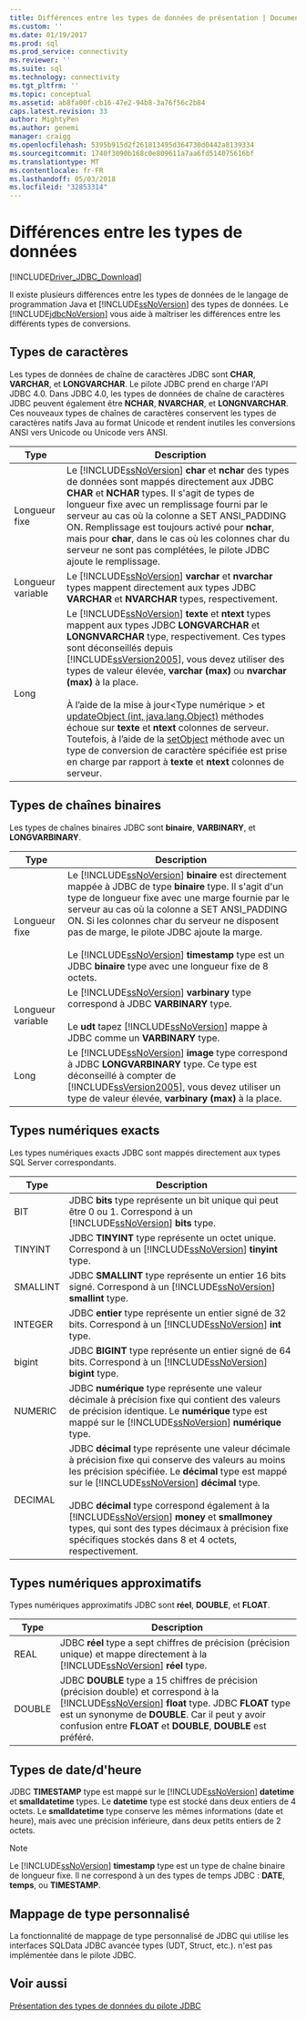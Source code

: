 ```yaml
---
title: Différences entre les types de données de présentation | Documents Microsoft
ms.custom: ''
ms.date: 01/19/2017
ms.prod: sql
ms.prod_service: connectivity
ms.reviewer: ''
ms.suite: sql
ms.technology: connectivity
ms.tgt_pltfrm: ''
ms.topic: conceptual
ms.assetid: ab8fa00f-cb16-47e2-94b8-3a76f56c2b84
caps.latest.revision: 33
author: MightyPen
ms.author: genemi
manager: craigg
ms.openlocfilehash: 5395b915d2f261813495d364730d0442a8139334
ms.sourcegitcommit: 1740f3090b168c0e809611a7aa6fd514075616bf
ms.translationtype: MT
ms.contentlocale: fr-FR
ms.lasthandoff: 05/03/2018
ms.locfileid: "32853314"
---
```

# <a name="understanding-data-type-differences"></a>Différences entre les types de données
[!INCLUDE[Driver_JDBC_Download](../../includes/driver_jdbc_download.md)]

  Il existe plusieurs différences entre les types de données de le langage de programmation Java et [!INCLUDE[ssNoVersion](../../includes/ssnoversion_md.md)] des types de données. Le [!INCLUDE[jdbcNoVersion](../../includes/jdbcnoversion_md.md)] vous aide à maîtriser les différences entre les différents types de conversions.  
  
## <a name="character-types"></a>Types de caractères  
 Les types de données de chaîne de caractères JDBC sont **CHAR**, **VARCHAR**, et **LONGVARCHAR**. Le pilote JDBC prend en charge l'API JDBC 4.0. Dans JDBC 4.0, les types de données de chaîne de caractères JDBC peuvent également être **NCHAR**, **NVARCHAR**, et **LONGNVARCHAR**. Ces nouveaux types de chaînes de caractères conservent les types de caractères natifs Java au format Unicode et rendent inutiles les conversions ANSI vers Unicode ou Unicode vers ANSI.  
  
|Type| Description|  
|----------|-----------------|  
|Longueur fixe|Le [!INCLUDE[ssNoVersion](../../includes/ssnoversion_md.md)] **char** et **nchar** des types de données sont mappés directement aux JDBC **CHAR** et **NCHAR** types. Il s'agit de types de longueur fixe avec un remplissage fourni par le serveur au cas où la colonne a SET ANSI_PADDING ON. Remplissage est toujours activé pour **nchar**, mais pour **char**, dans le cas où les colonnes char du serveur ne sont pas complétées, le pilote JDBC ajoute le remplissage.|  
|Longueur variable|Le [!INCLUDE[ssNoVersion](../../includes/ssnoversion_md.md)] **varchar** et **nvarchar** types mappent directement aux types JDBC **VARCHAR** et **NVARCHAR** types, respectivement.|  
|Long|Le [!INCLUDE[ssNoVersion](../../includes/ssnoversion_md.md)] **texte** et **ntext** types mappent aux types JDBC **LONGVARCHAR** et **LONGNVARCHAR** type, respectivement. Ces types sont déconseillés depuis [!INCLUDE[ssVersion2005](../../includes/ssversion2005_md.md)], vous devez utiliser des types de valeur élevée, **varchar (max)** ou **nvarchar (max)** à la place.<br /><br /> À l’aide de la mise à jour\<Type numérique > et [updateObject (int, java.lang.Object)](../../connect/jdbc/reference/updateobject-method-int-java-lang-object.md) méthodes échoue sur **texte** et **ntext** colonnes de serveur. Toutefois, à l’aide de la [setObject](../../connect/jdbc/reference/setobject-method-sqlserverpreparedstatement.md) méthode avec un type de conversion de caractère spécifiée est prise en charge par rapport à **texte** et **ntext** colonnes de serveur.|  
  
## <a name="binary-string-types"></a>Types de chaînes binaires  
 Les types de chaînes binaires JDBC sont **binaire**, **VARBINARY**, et **LONGVARBINARY**.  
  
|Type| Description|  
|----------|-----------------|  
|Longueur fixe|Le [!INCLUDE[ssNoVersion](../../includes/ssnoversion_md.md)] **binaire** est directement mappée à JDBC de type **binaire** type. Il s'agit d'un type de longueur fixe avec une marge fournie par le serveur au cas où la colonne a SET ANSI_PADDING ON. Si les colonnes char du serveur ne disposent pas de marge, le pilote JDBC ajoute la marge.<br /><br /> Le [!INCLUDE[ssNoVersion](../../includes/ssnoversion_md.md)] **timestamp** type est un JDBC **binaire** type avec une longueur fixe de 8 octets.|  
|Longueur variable|Le [!INCLUDE[ssNoVersion](../../includes/ssnoversion_md.md)] **varbinary** type correspond à JDBC **VARBINARY** type.<br /><br /> Le **udt** tapez [!INCLUDE[ssNoVersion](../../includes/ssnoversion_md.md)] mappe à JDBC comme un **VARBINARY** type.|  
|Long|Le [!INCLUDE[ssNoVersion](../../includes/ssnoversion_md.md)] **image** type correspond à JDBC **LONGVARBINARY** type. Ce type est déconseillé à compter de [!INCLUDE[ssVersion2005](../../includes/ssversion2005_md.md)], vous devez utiliser un type de valeur élevée, **varbinary (max)** à la place.|  
  
## <a name="exact-numeric-types"></a>Types numériques exacts  
 Les types numériques exacts JDBC sont mappés directement aux types SQL Server correspondants.  
  
|Type| Description|  
|----------|-----------------|  
|BIT|JDBC **bits** type représente un bit unique qui peut être 0 ou 1. Correspond à un [!INCLUDE[ssNoVersion](../../includes/ssnoversion_md.md)] **bits** type.|  
|TINYINT|JDBC **TINYINT** type représente un octet unique. Correspond à un [!INCLUDE[ssNoVersion](../../includes/ssnoversion_md.md)] **tinyint** type.|  
|SMALLINT|JDBC **SMALLINT** type représente un entier 16 bits signé. Correspond à un [!INCLUDE[ssNoVersion](../../includes/ssnoversion_md.md)] **smallint** type.|  
|INTEGER|JDBC **entier** type représente un entier signé de 32 bits. Correspond à un [!INCLUDE[ssNoVersion](../../includes/ssnoversion_md.md)] **int** type.|  
|bigint|JDBC **BIGINT** type représente un entier signé de 64 bits. Correspond à un [!INCLUDE[ssNoVersion](../../includes/ssnoversion_md.md)] **bigint** type.|  
|NUMERIC|JDBC **numérique** type représente une valeur décimale à précision fixe qui contient des valeurs de précision identique. Le **numérique** type est mappé sur le [!INCLUDE[ssNoVersion](../../includes/ssnoversion_md.md)] **numérique** type.|  
|DECIMAL|JDBC **décimal** type représente une valeur décimale à précision fixe qui conserve des valeurs au moins les précision spécifiée. Le **décimal** type est mappé sur le [!INCLUDE[ssNoVersion](../../includes/ssnoversion_md.md)] **décimal** type.<br /><br /> JDBC **décimal** type correspond également à la [!INCLUDE[ssNoVersion](../../includes/ssnoversion_md.md)] **money** et **smallmoney** types, qui sont des types décimaux à précision fixe spécifiques stockés dans 8 et 4 octets, respectivement.|  
  
## <a name="approximate-numeric-types"></a>Types numériques approximatifs  
 Types numériques approximatifs JDBC sont **réel**, **DOUBLE**, et **FLOAT**.  
  
|Type| Description|  
|----------|-----------------|  
|REAL|JDBC **réel** type a sept chiffres de précision (précision unique) et mappe directement à la [!INCLUDE[ssNoVersion](../../includes/ssnoversion_md.md)] **réel** type.|  
|DOUBLE|JDBC **DOUBLE** type a 15 chiffres de précision (précision double) et correspond à la [!INCLUDE[ssNoVersion](../../includes/ssnoversion_md.md)] **float** type. JDBC **FLOAT** type est un synonyme de **DOUBLE**. Car il peut y avoir confusion entre **FLOAT** et **DOUBLE**, **DOUBLE** est préféré.|  
  
## <a name="datetime-types"></a>Types de date/d'heure  
 JDBC **TIMESTAMP** type est mappé sur le [!INCLUDE[ssNoVersion](../../includes/ssnoversion_md.md)] **datetime** et **smalldatetime** types. Le **datetime** type est stocké dans deux entiers de 4 octets. Le **smalldatetime** type conserve les mêmes informations (date et heure), mais avec une précision inférieure, dans deux petits entiers de 2 octets.  
  
> [!NOTE]  
>  Le [!INCLUDE[ssNoVersion](../../includes/ssnoversion_md.md)] **timestamp** type est un type de chaîne binaire de longueur fixe. Il ne correspond à un des types de temps JDBC : **DATE**, **temps**, ou **TIMESTAMP**.  
  
## <a name="custom-type-mapping"></a>Mappage de type personnalisé  
 La fonctionnalité de mappage de type personnalisé de JDBC qui utilise les interfaces SQLData JDBC avancée types (UDT, Struct, etc.). n'est pas implémentée dans le pilote JDBC.  
  
## <a name="see-also"></a>Voir aussi  
 [Présentation des types de données du pilote JDBC](../../connect/jdbc/understanding-the-jdbc-driver-data-types.md)  
  
  

